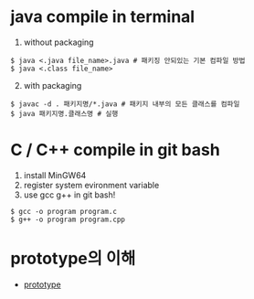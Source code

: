# java compile in terminal

1. without packaging
```shell
$ java <.java file_name>.java # 패키징 안되있는 기본 컴파일 방법
$ java <.class file_name>
```

2. with packaging
```shell
$ javac -d . 패키지명/*.java # 패키지 내부의 모든 클래스를 컴파일
$ java 패키지명.클래스명 # 실행
```

# C / C++ compile in git bash

1. install MinGW64
2. register system evironment variable
3. use gcc g++ in git bash!

```shell
$ gcc -o program program.c
$ g++ -o program program.cpp
```

# prototype의 이해
+ [prototype](https://medium.com/@bluesh55/javascript-prototype-%EC%9D%B4%ED%95%B4%ED%95%98%EA%B8%B0-f8e67c286b67)


